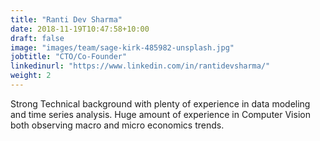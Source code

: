 ```yaml
---
title: "Ranti Dev Sharma"
date: 2018-11-19T10:47:58+10:00
draft: false
image: "images/team/sage-kirk-485982-unsplash.jpg"
jobtitle: "CTO/Co-Founder"
linkedinurl: "https://www.linkedin.com/in/rantidevsharma/"
weight: 2
---
```


Strong Technical background with plenty of experience in data modeling and time series analysis. Huge amount of experience in Computer Vision both observing macro and micro economics trends.
